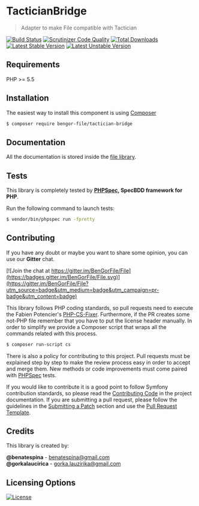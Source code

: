 # TacticianBridge
> Adapter to make File compatible with Tactician

[![Build Status](https://travis-ci.org/BenGorFile/TacticianBridge.svg?branch=master)](https://travis-ci.org/BenGorFile/TacticianBridge)
[![Scrutinizer Code Quality](https://scrutinizer-ci.com/g/BenGorFile/TacticianBridge/badges/quality-score.png?b=master)](https://scrutinizer-ci.com/g/BenGorFile/TacticianBridge/?branch=master)
[![Total Downloads](https://poser.pugx.org/bengor-file/tactician-bridge/downloads)](https://packagist.org/packages/bengor-file/tactician-bridge/)
[![Latest Stable Version](https://poser.pugx.org/bengor-file/tactician-bridge/v/stable.svg)](https://packagist.org/packages/bengor-file/tactician-bridge/)
[![Latest Unstable Version](https://poser.pugx.org/bengor-file/tactician-bridge/v/unstable.svg)](https://packagist.org/packages/bengor-file/tactician-bridge/)

## Requirements
PHP >= 5.5

## Installation
The easiest way to install this component is using [Composer][6]
```bash
$ composer require bengor-file/tactician-bridge
```

## Documentation
All the documentation is stored inside the [file library](https://github.com/BenGorFile/File/blob/master/docs/index.md).

## Tests
This library is completely tested by **[PHPSpec][1], SpecBDD framework for PHP**.

Run the following command to launch tests:
```bash
$ vendor/bin/phpspec run -fpretty
```

## Contributing
If you have any doubt or maybe you want to share some opinion, you can use our **Gitter** chat.

[![Join the chat at https://gitter.im/BenGorFile/File](https://badges.gitter.im/BenGorFile/File.svg)](https://gitter.im/BenGorFile/File?utm_source=badge&utm_medium=badge&utm_campaign=pr-badge&utm_content=badge)

This library follows PHP coding standards, so pull requests need to execute the Fabien Potencier's [PHP-CS-Fixer][5].
Furthermore, if the PR creates some not-PHP file remember that you have to put the license header manually. In order
to simplify we provide a Composer script that wraps all the commands related with this process.
```bash
$ composer run-script cs
```

There is also a policy for contributing to this project. Pull requests must be explained step by step to make the
review process easy in order to accept and merge them. New methods or code improvements must come paired with
[PHPSpec][1] tests.

If you would like to contribute it is a good point to follow Symfony contribution standards, so please read the
[Contributing Code][2] in the project documentation. If you are submitting a pull request, please follow the guidelines
in the [Submitting a Patch][3] section and use the [Pull Request Template][4].

## Credits
This library is created by:
>
**@benatespina** - [benatespina@gmail.com](mailto:benatespina@gmail.com)<br>
**@gorkalaucirica** - [gorka.lauzirika@gmail.com](mailto:gorka.lauzirika@gmail.com)

## Licensing Options
[![License](https://poser.pugx.org/bengor-file/tactician-bridge/license.svg)](https://github.com/BenGorFile/TacticianBridge/blob/master/LICENSE)

[1]: http://www.phpspec.net/
[2]: http://symfony.com/doc/current/contributing/code/index.html
[3]: http://symfony.com/doc/current/contributing/code/patches.html#check-list
[4]: http://symfony.com/doc/current/contributing/code/patches.html#make-a-pull-request
[5]: http://cs.sensiolabs.org/
[6]: http://getcomposer.org
